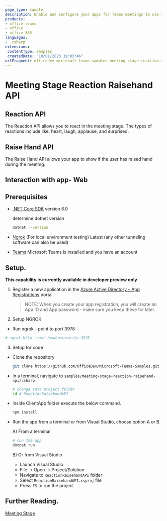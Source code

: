 ```yaml
---
page_type: sample
description: Enable and configure your apps for Teams meetings to use in stage 
products:
- office-teams
- office
- office-365
languages:
-  csharp
extensions:
 contentType: samples
 createdDate: "10/01/2023 19:03:46"
urlFragment: officedev-microsoft-teams-samples-meeting-stage-reaction-raisehand-api-csharp
---
```


# Meeting Stage Reaction Raisehand API

## Reaction API

The Reaction API allows you to react in the meeting stage. The types of reactions include like, heart, laugh, applause, and surprised.

## Raise Hand API

The Raise Hand API allows your app to show if the user has raised hand during the meeting.


## Interaction with app- Web


## Prerequisites

- [.NET Core SDK](https://dotnet.microsoft.com/download) version 6.0

  determine dotnet version
  ```bash
  dotnet --version
  ```
- [Ngrok](https://ngrok.com/download) (For local environment testing) Latest (any other tunneling software can also be used)
  
- [Teams](https://teams.microsoft.com) Microsoft Teams is installed and you have an account


## Setup.

**This capability is currently available in developer preview only**


1. Register a new application in the [Azure Active Directory – App Registrations](https://go.microsoft.com/fwlink/?linkid=2083908) portal.
    > NOTE: When you create your app registration, you will create an App ID and App password - make sure you keep these for later.


2. Setup NGROK
- Run ngrok - point to port 3978

```bash
# ngrok http -host-header=rewrite 3978
```

3. Setup for code

- Clone the repository

    ```bash
    git clone https://github.com/OfficeDev/Microsoft-Teams-Samples.git
    ```

 - In a terminal, navigate to `samples/meeting-stage-reaction-raisehand-api/csharp`

    ```bash
    # change into project folder
    cd # ReactionRaisehandAPI
    ```

- Inside ClientApp folder execute the below command.

    ```bash
    npm install
    ```
    
- Run the app from a terminal or from Visual Studio, choose option A or B.

  A) From a terminal

  ```bash
  # run the app
  dotnet run
  ```

  B) Or from Visual Studio

  - Launch Visual Studio
  - File -> Open -> Project/Solution
  - Navigate to `ReactionRaisehandAPI` folder
  - Select `ReactionRaisehandAPI.csproj` file
  - Press `F5` to run the project


## Further Reading.

[Meeting Stage](https://review.learn.microsoft.com/en-us/microsoftteams/platform/apps-in-teams-meetings/build-apps-for-teams-meeting-stage?branch=pr-en-us-7630#reaction-api)
